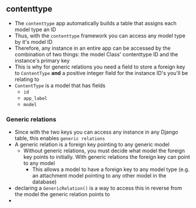 ## contenttype

- The `contenttype` app automatically builds a table that assigns each model type an ID
- Thus, with the `contenttype` framework you can access any model type by it's model ID
- Therefore, any instance in an entire app can be accessed by the combination of two things: the model Class' contenttype ID and the instance's primary key
- This is why for generic relations you need a field to store a foreign key to `ContentType` **and** a positive integer field for the instance ID's you'll be relating to
- `ContentType` is a model that has fields
  - `id`
  - `app_label`
  - `model`

### Generic relations

- Since with the two keys you can access any instance in any Django table, this enables `generic relations`
- A generic relation is a foreign key pointing to any generic model
  - Without generic relations, you must decide what model the foreign key points to initially. With generic relations the foreign key can point to any model
    - This allows a model to have a foreign key to any model type (e.g. an attachment model pointing to any other model in the database)
- declaring a `GenericRelation()` is a way to access this in reverse from the model the generic relation points to
-
